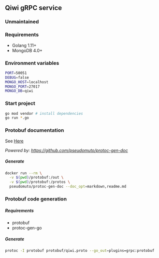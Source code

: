 ## Qiwi gRPC service

### Unmaintained

### Requirements

* Golang 1.11+
* MongoDB 4.0+

### Environment variables
```bash
PORT=50051
DEBUG=false
MONGO_HOST=localhost
MONGO_PORT=27017
MONGO_DB=qiwi
```

### Start project 
```bash
go mod vendor # install dependencies
go run *.go
```

### Protobuf documentation

See [Here](protobuf/readme.md)

*Powered by: https://github.com/pseudomuto/protoc-gen-doc*

##### Generate

```bash
docker run --rm \
  -v $(pwd)/protobuf:/out \
  -v $(pwd)/protobuf:/protos \
  pseudomuto/protoc-gen-doc --doc_opt=markdown,readme.md
```

### Protobuf code generation

##### Requirements
* protobuf
* protoc-gen-go

##### Generate
```bash
protoc -I protobuf protobuf/qiwi.proto --go_out=plugins=grpc:protobuf
``` 
